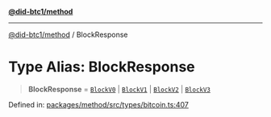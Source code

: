 [**@did-btc1/method**](../README.md)

***

[@did-btc1/method](../globals.md) / BlockResponse

# Type Alias: BlockResponse

> **BlockResponse** = [`BlockV0`](BlockV0.md) \| [`BlockV1`](../interfaces/BlockV1.md) \| [`BlockV2`](../interfaces/BlockV2.md) \| [`BlockV3`](../interfaces/BlockV3.md)

Defined in: [packages/method/src/types/bitcoin.ts:407](https://github.com/dcdpr/did-btc1-js/blob/751aedd75738c26882a2149e644ae32b9e424707/packages/method/src/types/bitcoin.ts#L407)
